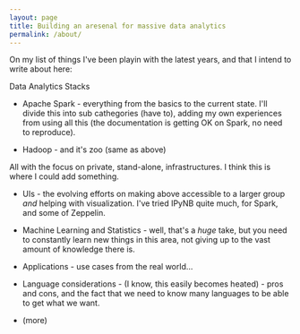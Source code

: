 ```yaml
---
layout: page
title: Building an aresenal for massive data analytics
permalink: /about/
---
```


On my list of things I've been playin with the latest years, and that I intend to write about here:

Data Analytics Stacks

- Apache Spark - everything from the basics to the current state. I'll divide this into sub cathegories (have to), adding my own experiences from using all this (the documentation is getting OK on Spark, no need to reproduce).

- Hadoop - and it's zoo (same as above)

All with the focus on private, stand-alone, infrastructures. I think this is where I could add something. 

- UIs - the evolving efforts on making above accessible to a larger group *and* helping with visualization. I've tried IPyNB quite much, for Spark, and some of Zeppelin. 

- Machine Learning and Statistics - well, that's a *huge* take, but you need to constantly learn new things in this area, not giving up to the vast amount of knowledge there is.

- Applications - use cases from the real world... 

- Language considerations - (I know, this easily becomes heated) - pros and cons, and the fact that we need to know many languages to be able to get what we want.

- (more)






